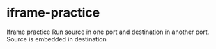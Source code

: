 # iframe-practice
Iframe practice
Run source in one port and destination in another port. Source is embedded in destination
